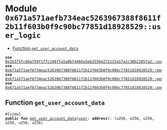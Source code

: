 
<a id="0x671a571aefb734eac5263967388f8611f2b11f603b0f9c90bc77851d18928529_user_logic"></a>

# Module `0x671a571aefb734eac5263967388f8611f2b11f603b0f9c90bc77851d18928529::user_logic`



-  [Function `get_user_account_data`](#0x671a571aefb734eac5263967388f8611f2b11f603b0f9c90bc77851d18928529_user_logic_get_user_account_data)


<pre><code><b>use</b> <a href="../aave-config/doc/user_config.md#0x2b375fc8da759f1f7c198ffa5a0bf4466a5eb25564272115a1fa2c30b22657a2_user">0x2b375fc8da759f1f7c198ffa5a0bf4466a5eb25564272115a1fa2c30b22657a2::user</a>;
<b>use</b> <a href="emode_logic.md#0x671a571aefb734eac5263967388f8611f2b11f603b0f9c90bc77851d18928529_emode_logic">0x671a571aefb734eac5263967388f8611f2b11f603b0f9c90bc77851d18928529::emode_logic</a>;
<b>use</b> <a href="generic_logic.md#0x671a571aefb734eac5263967388f8611f2b11f603b0f9c90bc77851d18928529_generic_logic">0x671a571aefb734eac5263967388f8611f2b11f603b0f9c90bc77851d18928529::generic_logic</a>;
<b>use</b> <a href="pool.md#0x671a571aefb734eac5263967388f8611f2b11f603b0f9c90bc77851d18928529_pool">0x671a571aefb734eac5263967388f8611f2b11f603b0f9c90bc77851d18928529::pool</a>;
</code></pre>



<a id="0x671a571aefb734eac5263967388f8611f2b11f603b0f9c90bc77851d18928529_user_logic_get_user_account_data"></a>

## Function `get_user_account_data`



<pre><code>#[view]
<b>public</b> <b>fun</b> <a href="user_logic.md#0x671a571aefb734eac5263967388f8611f2b11f603b0f9c90bc77851d18928529_user_logic_get_user_account_data">get_user_account_data</a>(<a href="../aave-config/doc/user_config.md#0x2b375fc8da759f1f7c198ffa5a0bf4466a5eb25564272115a1fa2c30b22657a2_user">user</a>: <b>address</b>): (u256, u256, u256, u256, u256, u256)
</code></pre>
